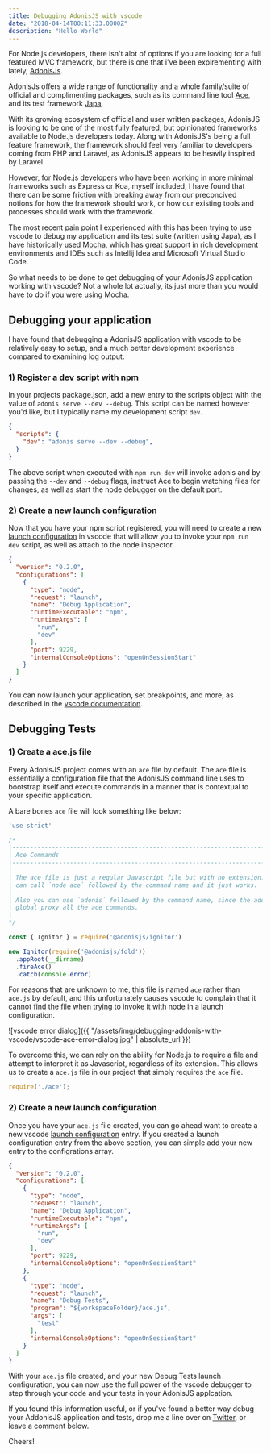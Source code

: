 ```yaml
---
title: Debugging AdonisJS with vscode
date: "2018-04-14T00:11:33.0000Z"
description: "Hello World"
---
```


For Node.js developers, there isn't alot of options if you are looking for a full featured MVC framework, but there is one that i've been expirementing with lately, [AdonisJs](https://adonisjs.com/).

AdonisJs offers a wide range of functionality and a whole family/suite of official and complimenting packages, such as its command line tool [Ace](https://adonisjs.com/docs/4.1/ace), and its test framework [Japa](https://github.com/thetutlage/japa).

With its growing ecosystem of official and user written packages, AdonisJS is looking to be one of the most fully featured, but opinionated frameworks available to Node.js developers today. Along with AdonisJS's being a full feature framework, the framework should feel very familiar to developers coming from PHP and Laravel, as AdonisJS appears to be heavily inspired by Laravel.

However, for Node.js developers who have been working in more minimal frameworks such as Express or Koa, myself included, I have found that there can be some friction with breaking away from our preconcived notions for how the framework should work, or how our existing tools and processes should work with the framework.

The most recent pain point I experienced with this has been trying to use vscode to debug my application and its test suite (written using Japa), as I have historically used [Mocha](https://mochajs.org/), which has great support in rich development environments and IDEs such as Intellij Idea and Microsoft Virtual Studio Code.

So what needs to be done to get debugging of your AdonisJS application working with vscode? Not a whole lot actually, its just more than you would have to do if you were using Mocha.

## Debugging your application

I have found that debugging a AdonisJS application with vscode to be relatively easy to setup, and a much better development experience compared to examining log output.

### 1) Register a dev script with npm

In your projects package.json, add a new entry to the scripts object with the value of `adonis serve --dev --debug`. This script can be named however you'd like, but I typically name my development script `dev`.

```json
{
  "scripts": {
    "dev": "adonis serve --dev --debug",
  }
}
```

The above script when executed with `npm run dev` will invoke adonis and by passing the `--dev` and `--debug` flags, instruct Ace to begin watching files for changes, as well as start the node debugger on the default port.

### 2) Create a new launch configuration

Now that you have your npm script registered, you will need to create a new [launch configuration](https://code.visualstudio.com/docs/editor/debugging#_launch-configurations) in vscode that will allow you to invoke your `npm run dev` script, as well as attach to the node inspector.

```json
{
  "version": "0.2.0",
  "configurations": [
    {
      "type": "node",
      "request": "launch",
      "name": "Debug Application",
      "runtimeExecutable": "npm",
      "runtimeArgs": [
        "run",
        "dev"
      ],
      "port": 9229,
      "internalConsoleOptions": "openOnSessionStart"
    }
  ]
}

```

You can now launch your application, set breakpoints, and more, as described in the [vscode documentation](https://code.visualstudio.com/docs/editor/debugging).

## Debugging Tests

### 1) Create a ace.js file

Every AdonisJS project comes with an `ace` file by default. The `ace` file is essentially a configuration file that the AdonisJS command line uses to bootstrap itself and execute commands in a manner that is contextual to your specific application.

A bare bones `ace` file will look something like below:

```javascript
'use strict'

/*
|--------------------------------------------------------------------------
| Ace Commands
|--------------------------------------------------------------------------
|
| The ace file is just a regular Javascript file but with no extension. You
| can call `node ace` followed by the command name and it just works.
|
| Also you can use `adonis` followed by the command name, since the adonis
| global proxy all the ace commands.
|
*/

const { Ignitor } = require('@adonisjs/ignitor')

new Ignitor(require('@adonisjs/fold'))
  .appRoot(__dirname)
  .fireAce()
  .catch(console.error)
```

For reasons that are unknown to me, this file is named `ace` rather than `ace.js` by default, and this unfortunately causes vscode to complain that it cannot find the file when trying to invoke it with node in a launch configuration.

![vscode error dialog]({{ "/assets/img/debugging-addonis-with-vscode/vscode-ace-error-dialog.jpg" | absolute_url }})

To overcome this, we can rely on the ability for Node.js to require a file and attempt to interpret it as Javascript, regardless of its extension. This allows us to create a `ace.js` file in our project that simply requires the `ace` file.

```js
require('./ace');
```

### 2) Create a new launch configuration

Once you have your `ace.js` file created, you can go ahead want to create a new vscode [launch configuration](https://code.visualstudio.com/docs/editor/debugging#_launch-configurations) entry. If you created a launch configuration entry from the above section, you can simple add your new entry to the configrations array.


```json
{
  "version": "0.2.0",
  "configurations": [
    {
      "type": "node",
      "request": "launch",
      "name": "Debug Application",
      "runtimeExecutable": "npm",
      "runtimeArgs": [
        "run",
        "dev"
      ],
      "port": 9229,
      "internalConsoleOptions": "openOnSessionStart"
    },
    {
      "type": "node",
      "request": "launch",
      "name": "Debug Tests",
      "program": "${workspaceFolder}/ace.js",
      "args": [
        "test"
      ],
      "internalConsoleOptions": "openOnSessionStart"
    }
  ]
}
```

With your `ace.js` file created, and your new Debug Tests launch configuration, you can now use the full power of the vscode debugger to step through your code and your tests in your AdonisJS applcation.

If you found this information useful, or if you've found a better way debug your AddonisJS application and tests, drop me a line over on [Twitter](https://twitter.com/vigs072), or leave a comment below.

Cheers!